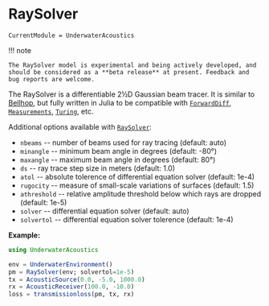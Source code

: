 # RaySolver

```@meta
CurrentModule = UnderwaterAcoustics
```

!!! note

    The RaySolver model is experimental and being actively developed, and should be considered as a **beta release** at present. Feedback and bug reports are welcome.

The RaySolver is a differentiable 2½D Gaussian beam tracer. It is similar to [Bellhop](@ref), but fully written in Julia to be compatible with [`ForwardDiff`](https://github.com/JuliaDiff/ForwardDiff.jl), [`Measurements`](https://github.com/JuliaPhysics/Measurements.jl), [`Turing`](https://github.com/TuringLang/Turing.jl), etc.

Additional options available with [`RaySolver`](@ref):

- `nbeams` -- number of beams used for ray tracing (default: auto)
- `minangle` -- minimum beam angle in degrees (default: -80°)
- `maxangle` -- maximum beam angle in degrees (default: 80°)
- `ds` -- ray trace step size in meters (default: 1.0)
- `atol` -- absolute tolerence of differential equation solver (default: 1e-4)
- `rugocity` -- measure of small-scale variations of surfaces (default: 1.5)
- `athreshold` -- relative amplitude threshold below which rays are dropped (default: 1e-5)
- `solver` -- differential equation solver (default: auto)
- `solvertol` -- differential equation solver tolerence (default: 1e-4)

**Example:**

```julia
using UnderwaterAcoustics

env = UnderwaterEnvironment()
pm = RaySolver(env; solvertol=1e-5)
tx = AcousticSource(0.0, -5.0, 1000.0)
rx = AcousticReceiver(100.0, -10.0)
loss = transmissionloss(pm, tx, rx)
```

